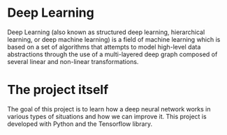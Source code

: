 # Deep Learning

Deep Learning (also known as structured deep learning, hierarchical learning, or deep machine learning) is a field of machine learning which is based on a set of algorithms that attempts to model high-level data abstractions through the use of a multi-layered deep graph composed of several linear and non-linear transformations.


# The project itself
The goal of this project is to learn how a deep neural network works in various types of situations and how we can improve it. This project is developed with Python and the Tensorflow library.